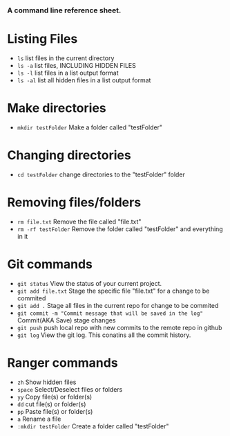 ### A command line reference sheet.

# Listing Files
* `ls`  list files in the current directory
* `ls -a` list files, INCLUDING HIDDEN FILES
* `ls -l` list files in a list output format
* `ls -al` list all hidden files in a list output format

# Make directories
* `mkdir testFolder` Make a folder called "testFolder"

# Changing directories
* `cd testFolder` change directories to the "testFolder" folder

# Removing files/folders
* `rm file.txt` Remove the file called "file.txt"
* `rm -rf testFolder` Remove the folder called "testFolder" and everything in it

# Git commands
* `git status` View the status of your current project.
* `git add file.txt` Stage the specific file "file.txt" for a change to be commited
* `git add .` Stage all files in the current repo for change to be commited
* `git commit -m "Commit message that will be saved in the log"` Commit(AKA Save) stage changes
* `git push` push local repo with new commits to the remote repo in github
* `git log` View the git log. This conatins all the commit history.

# Ranger commands
* `zh` Show hidden files
* `space` Select/Deselect files or folders
* `yy` Copy file(s) or folder(s)
* `dd` cut file(s) or folder(s)
* `pp` Paste file(s) or folder(s)
* `a` Rename a file
* `:mkdir testFolder` Create a folder called "testFolder"

